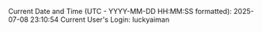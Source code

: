Current Date and Time (UTC - YYYY-MM-DD HH:MM:SS formatted): 2025-07-08 23:10:54
Current User's Login: luckyaiman
